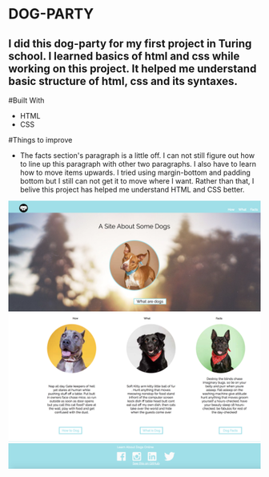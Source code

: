 # DOG-PARTY 

## I did this dog-party for my first project in Turing school. I learned basics of html and css while working on this project. It helped me understand basic structure of html, css and its syntaxes. 

#Built With
* HTML 
* CSS

#Things to improve 
* The facts section's paragraph is a little off. I can not still figure out how to line up this paragraph with other two paragraphs. I also have to learn how to move items upwards. I tried using margin-bottom and padding bottom but I still can not get it to move where I want. Rather than that, I belive this project has helped me understand HTML and CSS better. 


![](main-banner.png )
![](sub-banner.png)
![](footer.png)

